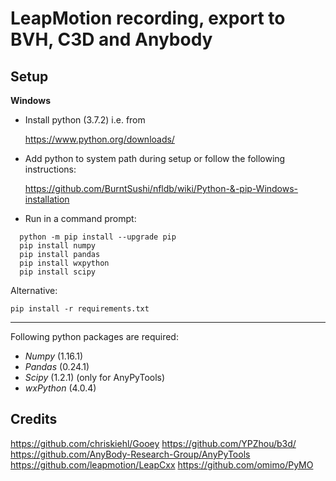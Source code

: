 # LeapMotion recording, export to BVH, C3D and Anybody

## Setup
**Windows**

* Install python (3.7.2) i.e. from

  https://www.python.org/downloads/
* Add python to system path during setup or follow the following instructions:

  https://github.com/BurntSushi/nfldb/wiki/Python-&-pip-Windows-installation

* Run in a command prompt:
```
  python -m pip install --upgrade pip
  pip install numpy
  pip install pandas
  pip install wxpython
  pip install scipy
```
Alternative:
```
pip install -r requirements.txt
```

---
Following python packages are required:
 * _Numpy_ (1.16.1)
 * _Pandas_ (0.24.1)
 * _Scipy_ (1.2.1) (only for AnyPyTools)
 * _wxPython_ (4.0.4)

## Credits
https://github.com/chriskiehl/Gooey
https://github.com/YPZhou/b3d/
https://github.com/AnyBody-Research-Group/AnyPyTools
https://github.com/leapmotion/LeapCxx
https://github.com/omimo/PyMO